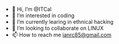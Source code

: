 - 👋 Hi, I’m @ITCal
- 👀 I’m interested in coding
- 🌱 I’m currently learing in ethnical hacking
- 💞️ I’m looking to collaborate on LINUX
- 📫 How to reach me ianrc85@gmail.com

<!---
ITCal/ITCal is a ✨ special ✨ repository because its `README.md` (this file) appears on your GitHub profile.
You can click the Preview link to take a look at your changes.
--->

